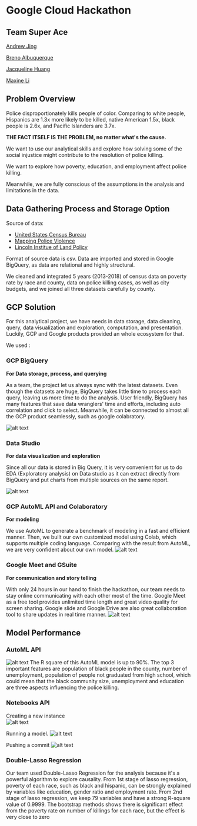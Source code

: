 # Google Cloud Hackathon
## Team Super Ace

[Andrew Jing](https://github.com/andrewjing404)

[Breno Albuquerque](https://www.linkedin.com/in/brenoea/)

[Jacqueline Huang](https://github.com/JacquelineHSH)

[Maxine Li](https://github.com/Mengsha-Li)



## Problem Overview
Police disproportionately kills people of color. Comparing to white people, Hispanics are 1.3x more likely to be killed, native American 1.5x, black people is 2.6x, and Pacific Islanders are 3.7x.

**THE FACT ITSELF IS THE PROBLEM, no matter what's the cause.**

We want to use our analytical skills and explore how solving some of the social injustice might contribute to the resolution of police killing. 

We want to explore how poverty, education, and employment affect police killing. 

Meanwhile, we are fully conscious of the assumptions in the analysis and limitations in the data.

## Data Gathering Process and Storage Option
Source of data:
- [United States Census Bureau](https://www.census.gov/ "United States Census Bureau")
- [Mapping Police Violence](https://mappingpoliceviolence.org/ "Mapping Police Violence")
- [Lincoln Institue of Land Policy](https://www.lincolninst.edu/)

Format of source data is csv. Data are imported and stored in Google BigQuery, as data are relational and highly structural.

We cleaned and integrated 5 years (2013-2018) of census data on poverty rate by race and county, data on police killing cases, as well as city budgets, and we joined all three datasets carefully by county. 


## GCP Solution
For this analytical project, we have needs in data storage, data cleaning, query, data visualization and exploration, computation, and presentation. Luckily, GCP and Google products provided an whole ecosystem for that.

We used : 
### GCP BigQuery
**For Data storage, process, and querying**

As a team, the project let us always sync with the latest datasets. Even though the datasets are huge, BigQuery takes little time to process each query, leaving us more time to do the analysis. User friendly, BigQuery has many features that save data wranglers' time and efforts, including auto correlation and click to select. Meanwhile, it can be connected to almost all the GCP product seamlessly, such as google colabratory. 


![alt text](https://github.com/Mengsha-Li/gcphackathorn_superace/blob/master/GCP%20Screenshots/BigQuery.png?raw=true)

### Data Studio 
**For data visualization and exploration**

  Since all our data is stored in Big Query, it is very convenient for us to do EDA (Exploratory analysis) on Data studio as it can extract directly from BigQuery and put charts from multiple sources on the same report. 
 
![alt text](https://github.com/Mengsha-Li/gcphackathorn_superace/blob/master/GCP%20Screenshots/Data%20Studio.png?raw=true)


### GCP AutoML API and Colaboratory 
**For modeling**

We use AutoML to generate a benchmark of modeling in a fast and efficient manner. Then, we built our own customized model using Colab, which supports multiple coding language. 
Comparing with the result from AutoML, we are very confident about our own model.
![alt text](https://github.com/Mengsha-Li/gcphackathorn_superace/blob/master/GCP%20Screenshots/AutoML%20test.png?raw=true)


### Google Meet and GSuite
**For communication and story telling**

With only 24 hours in our hand to finish the hackathon, our team needs to stay online communicating with each other most of the time. Google Meet as a free tool provides unlimited time length and great video quality for screen sharing. 
Google slide and Google Drive are also great collaboration tool to share updates in real time manner. 
![alt text](https://github.com/Mengsha-Li/gcphackathorn_superace/blob/master/GCP%20Screenshots/Google%20Slide.png?raw=true)



## Model Performance

### AutoML API 
![alt text](https://github.com/Mengsha-Li/gcphackathorn_superace/blob/master/GCP%20Screenshots/AutoML%20test.png?raw=true)
The R square of this AutoML model is up to 90%. The top 3 important features are population of black people in the county, number of unemployment, population of people not graduated from high school, which could mean that the black community size, unemployment and education are three aspects influencing the police killing. 


### Notebooks API
Creating a new instance  
![alt text](https://github.com/Mengsha-Li/gcphackathorn_superace/blob/master/GCP%20Screenshots/AI%20Platform%20-%20Notebook%20Instance.png?raw=true)

Running a model. 
![alt text](https://github.com/Mengsha-Li/gcphackathorn_superace/blob/master/GCP%20Screenshots/AI%20Platform%20-%20Notebook.png?raw=true)

Pushing a commit
![alt text](https://github.com/Mengsha-Li/gcphackathorn_superace/blob/master/GCP%20Screenshots/AI%20Platform%20-%20Git%20Push.png?raw=true)


### Double-Lasso Regression
Our team used Double-Lasso Regression for the analysis because it's a powerful algorithm to explore causality. From 1st stage of lasso regression, poverty of each race, such as black and hispanic, can be strongly explained by variables like education, gender ratio and employment rate. From 2nd stage of lasso regression, we keep 79 variables and have a strong R-square value of 0.9999. The bootstrap methods shows there is significant effect from the poverty rate on number of killings for each race, but the effect is very close to zero
